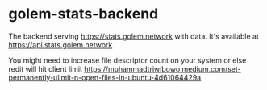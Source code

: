 # golem-stats-backend
The backend serving https://stats.golem.network with data. It's available at https://api.stats.golem.network

You might need to increase file descriptor count on your system or else redit will hit client limit
https://muhammadtriwibowo.medium.com/set-permanently-ulimit-n-open-files-in-ubuntu-4d61064429a
